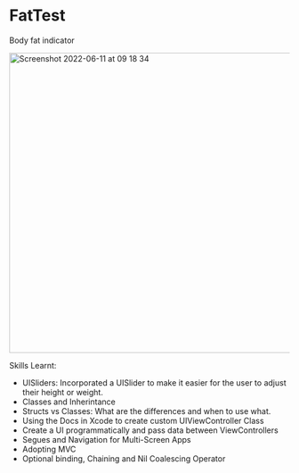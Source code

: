 # FatTest

Body fat indicator

<img width="538" alt="Screenshot 2022-06-11 at 09 18 34" src="https://user-images.githubusercontent.com/91250039/173177852-d66f9ec5-bf61-473a-9fbb-09bfd7d473da.png">

Skills Learnt:
- UISliders: Incorporated a UISlider to make it easier for the user to adjust their height or weight.
- Classes and Inherintance
- Structs vs Classes: What are the differences and when to use what.
- Using the Docs in Xcode to create custom UIViewController Class
- Create a UI programmatically and pass data between ViewControllers
- Segues and Navigation for Multi-Screen Apps
- Adopting MVC
- Optional binding, Chaining and Nil Coalescing Operator
